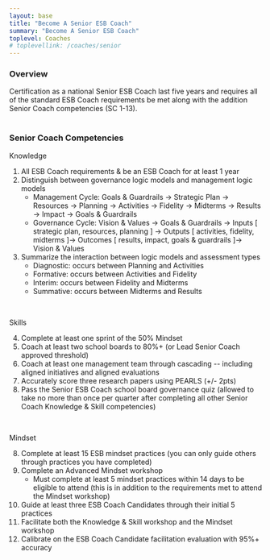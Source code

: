 ```yaml
---
layout: base
title: "Become A Senior ESB Coach"
summary: "Become A Senior ESB Coach"
toplevel: Coaches
# toplevellink: /coaches/senior
---
```


<h3>Overview</h3>
Certification as a national Senior ESB Coach last five years and requires all of the standard ESB Coach requirements be met along with the 
addition Senior Coach competencies (SC 1-13).
<br/><br/>

<h3>Senior Coach Competencies</h3>
Knowledge<br/>
<ol>
 <li> All ESB Coach requirements & be an ESB Coach for at least 1 year</li>
<li> Distinguish between governance logic models and management logic models
 <ul>
<li>Management Cycle: Goals & Guardrails → Strategic Plan → Resources → Planning → Activities → Fidelity → Midterms → Results → Impact → Goals & Guardrails</li>
 <li>Governance Cycle: Vision & Values → Goals & Guardrails → Inputs [ strategic plan, resources, planning ] → Outputs [ activities, fidelity, midterms ]→ Outcomes [ results, impact, goals & guardrails ]→ Vision & Values</li>
 </ul>
</li>

<li>Summarize the interaction between logic models and assessment types
 <ul> 
<li>Diagnostic: occurs between Planning and Activities</li>
<li>Formative: occurs between Activities and Fidelity</li>
<li>Interim: occurs between Fidelity and Midterms</li>
<li>Summative: occurs between Midterms and Results</li>
</ul>
</li>
</ol><br/>

Skills<br/>
<ol start="4">

<li>Complete at least one sprint of the 50% Mindset</li>
<li>Coach at least two school boards to 80%+ (or Lead Senior Coach approved threshold)</li>
<li>Coach at least one management team through cascading -- including aligned initiatives and aligned evaluations</li>
<li>Accurately score three research papers using PEARLS (+/- 2pts)</li> 
<li>Pass the Senior ESB Coach school board governance quiz (allowed to take no more than once per quarter after completing all other Senior Coach Knowledge & Skill competencies)</li> 
</ol><br/>

Mindset<br/>
<ol start="8">
<li>Complete at least 15 ESB mindset practices (you can only guide others through practices you have completed)</li>
<li>Complete an Advanced Mindset workshop<ul><li>Must complete at least 5 mindset practices within 14 days to be eligible to attend (this is in addition to the requirements met to attend the Mindset workshop)</li></ul></li>
<li>Guide at least three ESB Coach Candidates through their initial 5 practices</li>
<li>Facilitate both the Knowledge & Skill workshop and the Mindset workshop</li>
<li>Calibrate on the ESB Coach Candidate facilitation evaluation with 95%+ accuracy</li>
</ol><br/><br/>


